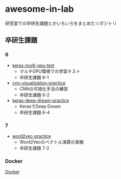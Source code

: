 # awesome-in-lab
研究室での卒研生課題とかいろいろをまとめたリポジトリ

## 卒研生課題
### 6
- [keras-multi-gpu-test](https://github.com/andooown/awesome-in-lab/tree/master/keras-multi-gpu-test)
    - マルチGPU環境での学習テスト
    - 卒研生課題 6-1
- [cnn-visualization-practice](https://github.com/andooown/awesome-in-lab/tree/master/cnn-visualization-practice)
    - CNNの可視化手法の練習
    - 卒研生課題 6-2
- [keras-deep-dream-practice](https://github.com/andooown/awesome-in-lab/tree/master/keras-deep-dream-practice)
    - KerasでDeep Dream
    - 卒研生課題 6-4

### 7
- [word2vec-practice](https://github.com/andooown/awesome-in-lab/tree/master/word2vec-practice)
    - Word2Vecのベクトル演算の実験
    - 卒研生課題 7-2

### Docker
[Docker](https://github.com/andooown/awesome-in-lab/tree/master/docker)
